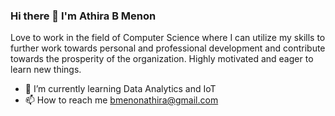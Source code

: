### Hi there 👋 I'm Athira B Menon
Love to work in the field of Computer Science where I can utilize my skills to further work towards personal and professional development and contribute towards the prosperity of the organization. Highly motivated and eager to learn new things.

- 🌱 I’m currently learning Data Analytics and IoT
- 📫 How to reach me bmenonathira@gmail.com
<!--
**bmenonathira/bmenonathira** is a ✨ _special_ ✨ repository because its `README.md` (this file) appears on your GitHub profile.
[README.md](https://github.com/bmenonathira/bmenonathira/files/6759813/README.md)



-->
